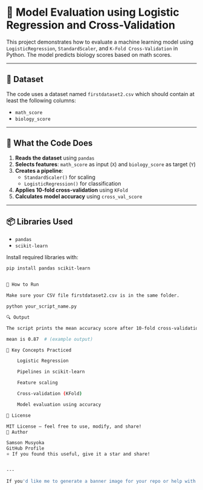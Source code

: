 # 🎯 Model Evaluation using Logistic Regression and Cross-Validation

This project demonstrates how to evaluate a machine learning model using `LogisticRegression`, `StandardScaler`, and `K-Fold Cross-Validation` in Python. The model predicts biology scores based on math scores.

---

## 📁 Dataset

The code uses a dataset named `firstdataset2.csv` which should contain at least the following columns:
- `math_score`
- `biology_score`

---

## 🧠 What the Code Does

1. **Reads the dataset** using `pandas`
2. **Selects features**: `math_score` as input (`X`) and `biology_score` as target (`Y`)
3. **Creates a pipeline**:
   - `StandardScaler()` for scaling
   - `LogisticRegression()` for classification
4. **Applies 10-fold cross-validation** using `KFold`
5. **Calculates model accuracy** using `cross_val_score`

---

## 📦 Libraries Used

- `pandas`
- `scikit-learn`

Install required libraries with:

```bash
pip install pandas scikit-learn


🚀 How to Run

Make sure your CSV file firstdataset2.csv is in the same folder.

python your_script_name.py

🔍 Output

The script prints the mean accuracy score after 10-fold cross-validation:

mean is 0.87  # (example output)

📌 Key Concepts Practiced

    Logistic Regression

    Pipelines in scikit-learn

    Feature scaling

    Cross-validation (KFold)

    Model evaluation using accuracy

📄 License

MIT License – feel free to use, modify, and share!
🙌 Author

Samson Musyoka
GitHub Profile
⭐️ If you found this useful, give it a star and share!


---

If you'd like me to generate a banner image for your repo or help with uploading `requirements.txt`, just let me know!



